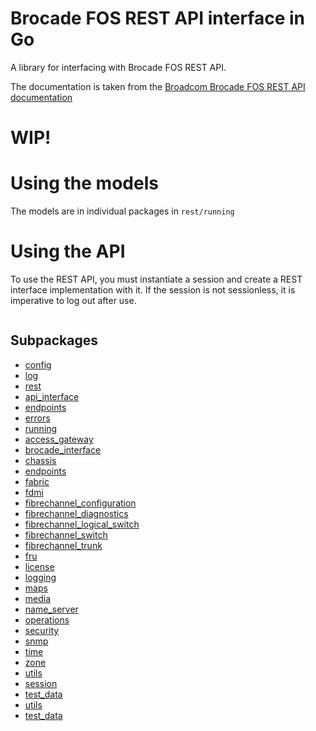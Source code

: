
# Brocade FOS REST API interface in Go
A library for interfacing with Brocade FOS REST API.

The documentation is taken from the [Broadcom Brocade FOS REST API documentation](https://docs.broadcom.com/doc/FOS-82X-REST-API-RM)

# WIP!

# Using the models

The models are in individual packages in `rest/running`

# Using the API

To use the REST API, you must instantiate a session and create a REST interface implementation with it. If the session is not sessionless, it is imperative to log out after use.

```go

```


## Subpackages

- [config](/config)
- [log](/log)
- [rest](/rest)
- [api_interface](/rest/api_interface)
- [endpoints](/rest/endpoints)
- [errors](/rest/errors)
- [running](/rest/running)
- [access_gateway](/rest/running/access_gateway)
- [brocade_interface](/rest/running/brocade_interface)
- [chassis](/rest/running/chassis)
- [endpoints](/rest/running/endpoints)
- [fabric](/rest/running/fabric)
- [fdmi](/rest/running/fdmi)
- [fibrechannel_configuration](/rest/running/fibrechannel_configuration)
- [fibrechannel_diagnostics](/rest/running/fibrechannel_diagnostics)
- [fibrechannel_logical_switch](/rest/running/fibrechannel_logical_switch)
- [fibrechannel_switch](/rest/running/fibrechannel_switch)
- [fibrechannel_trunk](/rest/running/fibrechannel_trunk)
- [fru](/rest/running/fru)
- [license](/rest/running/license)
- [logging](/rest/running/logging)
- [maps](/rest/running/maps)
- [media](/rest/running/media)
- [name_server](/rest/running/name_server)
- [operations](/rest/running/operations)
- [security](/rest/running/security)
- [snmp](/rest/running/snmp)
- [time](/rest/running/time)
- [zone](/rest/running/zone)
- [utils](/rest/utils)
- [session](/session)
- [test_data](/session/test_data)
- [utils](/utils)
- [test_data](/utils/test_data)

